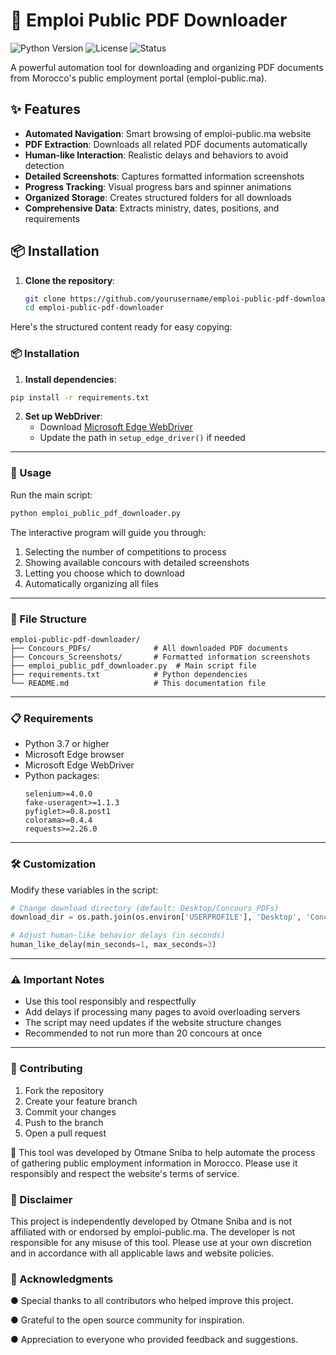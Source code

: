 # 🚀 Emploi Public PDF Downloader

![Python Version](https://img.shields.io/badge/python-3.7%2B-blue)
![License](https://img.shields.io/badge/license-MIT-green)
![Status](https://img.shields.io/badge/status-active-brightgreen)

A powerful automation tool for downloading and organizing PDF documents from Morocco's public employment portal (emploi-public.ma).

## ✨ Features

- **Automated Navigation**: Smart browsing of emploi-public.ma website
- **PDF Extraction**: Downloads all related PDF documents automatically
- **Human-like Interaction**: Realistic delays and behaviors to avoid detection
- **Detailed Screenshots**: Captures formatted information screenshots
- **Progress Tracking**: Visual progress bars and spinner animations
- **Organized Storage**: Creates structured folders for all downloads
- **Comprehensive Data**: Extracts ministry, dates, positions, and requirements

## 📦 Installation

1. **Clone the repository**:
   ```bash
   git clone https://github.com/yourusername/emploi-public-pdf-downloader.git
   cd emploi-public-pdf-downloader

Here's the structured content ready for easy copying:

### 📦 Installation

1. **Install dependencies**:
```bash
pip install -r requirements.txt
```

2. **Set up WebDriver**:
   - Download [Microsoft Edge WebDriver](https://developer.microsoft.com/en-us/microsoft-edge/tools/webdriver/)
   - Update the path in `setup_edge_driver()` if needed

---

### 🚀 Usage
Run the main script:
```bash
python emploi_public_pdf_downloader.py
```

The interactive program will guide you through:
1. Selecting the number of competitions to process
2. Showing available concours with detailed screenshots
3. Letting you choose which to download
4. Automatically organizing all files

---

### 📂 File Structure
```
emploi-public-pdf-downloader/
├── Concours_PDFs/              # All downloaded PDF documents
├── Concours_Screenshots/       # Formatted information screenshots
├── emploi_public_pdf_downloader.py  # Main script file
├── requirements.txt            # Python dependencies
└── README.md                   # This documentation file
```

---

### 📋 Requirements
- Python 3.7 or higher
- Microsoft Edge browser
- Microsoft Edge WebDriver
- Python packages:
  ```
  selenium>=4.0.0
  fake-useragent>=1.1.3
  pyfiglet>=0.8.post1
  colorama>=0.4.4
  requests>=2.26.0
  ```

---

### 🛠️ Customization
Modify these variables in the script:
```python
# Change download directory (default: Desktop/Concours_PDFs)
download_dir = os.path.join(os.environ['USERPROFILE'], 'Desktop', 'Concours_PDFs')

# Adjust human-like behavior delays (in seconds)
human_like_delay(min_seconds=1, max_seconds=3)
```

---

### ⚠️ Important Notes
- Use this tool responsibly and respectfully
- Add delays if processing many pages to avoid overloading servers
- The script may need updates if the website structure changes
- Recommended to not run more than 20 concours at once

---

### 🤝 Contributing
1. Fork the repository
2. Create your feature branch
3. Commit your changes
4. Push to the branch
5. Open a pull request

🎯 This tool was developed by Otmane Sniba to help automate the process of gathering public employment information in Morocco. Please use it responsibly and respect the website's terms of service.

### 📌 Disclaimer
This project is independently developed by Otmane Sniba and is not affiliated with or endorsed by emploi-public.ma. The developer is not responsible for any misuse of this tool. Please use at your own discretion and in accordance with all applicable laws and website policies.

### 🙏 Acknowledgments 

● Special thanks to all contributors who helped improve this project.

● Grateful to the open source community for inspiration.

● Appreciation to everyone who provided feedback and suggestions.
